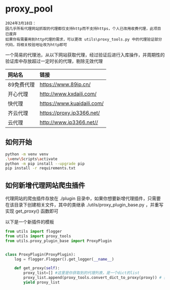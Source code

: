 # proxy_pool

    2024年3月18日：
    因几乎所有代理网站抓取的代理都仅支持http而不支持https，个人已改用收费代理，此项目已废弃
    如果你有需要用到http代理的需求，可以更改 utils\proxy_tools.py 中的代理验证部分代码，将相关校验地址改为http即可

一个简易的代理池，从以下网站获取代理，经过验证后进行入库操作，并周期性的验证库中存放超过一定时长的代理，剔除无效代理

| 网站名 | 链接 |
|:--|:--|
| 89免费代理 | https://www.89ip.cn/ |
| 开心代理 | http://www.kxdaili.com/ |
| 快代理 | https://www.kuaidaili.com/ |
| 齐云代理 | https://proxy.ip3366.net/ |
| 云代理 | http://www.ip3366.net// |

## 如何开始

```bash
python -m venv venv
.\venv\Scripts\activate
python -m pip install --upgrade pip
pip install -r requirements.txt
```

## 如何新增代理网站爬虫插件

代理网站的爬虫插件存放在 ./plugin 目录中，如果你想要新增代理插件，只需要在该目录下创建相关文件，其中的类继承 ./utils/proxy_plugin_base.py ，并重写实现 get_proxy() 函数即可

以下是一个新插件的模板

```python
from utils import flogger
from utils import proxy_tools
from utils.proxy_plugin_base import ProxyPlugin


class ProxyPlugin(ProxyPlugin):
    log = flogger.Flogger().get_logger(__name__)

    def get_proxy(self):
        proxy_list=[] #这里是你获取到的代理列表，是一个dict的list
        proxy_list.append(proxy_tools.convert_dict_to_proxy(proxy)) # 获取到应该为dict，在这里转换成数据库中间件的内置格式，key值必须包含ip,port,location,type(大写的HTTP,HTTPS，用逗号隔开)
        yield proxy_list 
```